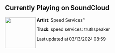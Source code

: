 ## Currently Playing on SoundCloud

[<img align="left" width="100" src="https://i1.sndcdn.com/artworks-VsC5SVPtXqafoQyI-8KGQOQ-t500x500.jpg">](https://soundcloud.com/speedservices/speed-services-truthspeaker)

**Artist**: Speed Services™ 

**Track**: speed services: truthspeaker

Last updated at 03/13/2024 08:59
